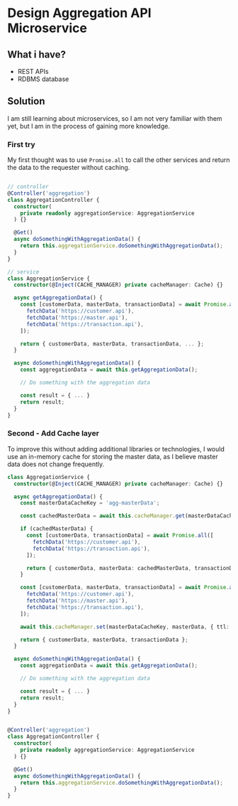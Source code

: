 # Design Aggregation API Microservice

## What i have?

- REST APIs
- RDBMS database

## Solution

I am still learning about microservices, so I am not very familiar with them yet, but I am in the process of gaining more knowledge.


### First try

 My first thought was to use `Promise.all` to call the other services and return the data to the requester without caching.


```typescript

// controller
@Controller('aggregation')
class AggregationController {
  constructor(
    private readonly aggregationService: AggregationService
  ) {}

  @Get()
  async doSomethingWithAggregationData() {
    return this.aggregationService.doSomethingWithAggregationData();
  }
}

// service
class AggregationService {
  constructor(@Inject(CACHE_MANAGER) private cacheManager: Cache) {}

  async getAggregationData() {
    const [customerData, masterData, transactionData] = await Promise.all([
      fetchData('https://customer.api'),
      fetchData('https://master.api'),
      fetchData('https://transaction.api'),
    ]);

    return { customerData, masterData, transactionData, ... };
  }

  async doSomethingWithAggregationData() {
    const aggregationData = await this.getAggregationData();

    // Do something with the aggregation data

    const result = { ... }
    return result;
  }
}
```

### Second - Add Cache layer
To improve this without adding additional libraries or technologies, I would use an in-memory cache for storing the master data, as I believe master data does not change frequently.

```typescript
class AggregationService {
  constructor(@Inject(CACHE_MANAGER) private cacheManager: Cache) {}

  async getAggregationData() {
    const masterDataCacheKey = 'agg-masterData';

    const cachedMasterData = await this.cacheManager.get(masterDataCacheKey);

    if (cachedMasterData) {
      const [customerData, transactionData] = await Promise.all([
        fetchData('https://customer.api'),
        fetchData('https://transaction.api'),
      ]);

      return { customerData, masterData: cachedMasterData, transactionData };
    }

    const [customerData, masterData, transactionData] = await Promise.all([
      fetchData('https://customer.api'),
      fetchData('https://master.api'),
      fetchData('https://transaction.api'),
    ]);

    await this.cacheManager.set(masterDataCacheKey, masterData, { ttl: 300 });

    return { customerData, masterData, transactionData };
  }

  async doSomethingWithAggregationData() {
    const aggregationData = await this.getAggregationData();

    // Do something with the aggregation data

    const result = { ... }
    return result;
  }
}


@Controller('aggregation')
class AggregationController {
  constructor(
    private readonly aggregationService: AggregationService
  ) {}

  @Get()
  async doSomethingWithAggregationData() {
    return this.aggregationService.doSomethingWithAggregationData();
  }
}
```
